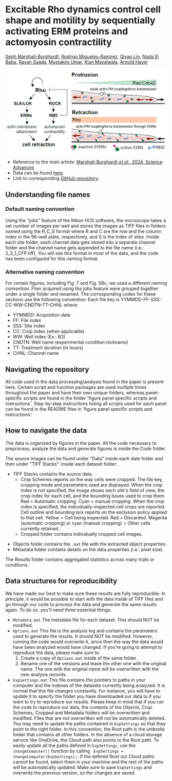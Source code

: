 # Excitable Rho dynamics control cell shape and motility by sequentially activating ERM proteins and actomyosin contractility
[Seph Marshall-Burghardt](https://orcid.org/0009-0000-7634-9768), [Rodrigo Migueles-Ramirez](https://orcid.org/0000-0002-6087-1348), [Qiyao Lin](https://orcid.org/0009-0003-6436-9237), [Nada El Baba](https://orcid.org/0000-0002-2658-8426), [Rayan Saada](), [Mustakim Umar](), [Kian Mavalwala](https://orcid.org/0009-0009-9631-9852), [Arnold Hayer](https://orcid.org/0000-0001-7808-8880)

![](GraphicalAbstract.png)

- Reference to the main article: [Marshall-Burghardt *et.al.*, 2024, Science Advances]()
- Data can be found [here]().
- Link to corresponding [GitHub repository](https://github.com/HayerLab/Marshall-Burghardt-SciAdv2024).

## Understanding file names
### Default naming convention
Using the "jobs" feature of the Nikon HCS software, the microscope takes a set number of images per well and stores the images as TIFF files in folders named using the R_C_S format where R and C are the row and the column index in the 96-well plate, respectively, and S is the index of sites. Inside each site folder, each channel data gets stored into a separate channel folder and the channel name gets appended to the file name (i.e.: 2_3_1_CFP.tiff). You will see this format in most of the data, and the code has been configured for this naming format.
### Alternative naming convention
For certain figures, including Fig. 7 and Fig. S8c, we used a different naming convention.  Files acquired using the jobs feature were grouped together under a single folder and renamed. The corresponding codes for these sections use the following convention: 
Each file key is YYMMDD-FF-SSS-CC-WW-CNDTN-TT-CHNL where:
* YYMMDD: Acquisition date
* FF: File index
* SSS: Site index
* CC: Crop index (when applicable)
* WW: Well index (Ex.: B3)
* CNDTN: Well name (experimental condition nickname)
* TT: Treatment duration (in hours)
* CHNL: Channel name

## Navigating the repository 
All code used in the data processing/analysis found in the paper is present here. Certain script and function packages are used multiple times throughout the paper and have their own unique folders, whereas panel-specific scripts are found in the folder 'figure panel specific scripts and instructions'.  Step-by-step instructions listing all scripts used for each panel can be found in the README files in 'figure panel specific scripts and instructions'. 
## How to navigate the data
The data is organized by figures in the paper. All the code necessary to preprocess, analyze the data and generate figures is inside the Code folder. 

The source images can be found under "Data" inside each date folder and then under "TIFF Stacks".
Inside each dataset folder:
* TIFF Stacks contains the source data. 
	* Crop Schemes reports on the way cells were cropped. The file key, cropping mode and parameters used are displayed. 
	  When the crop index is not specified, the image shows each site's field of view, the crop index for each cell, and the bounding boxes used to crop them. Red = Automatic cropping. Cyan = manual cropping. 
	  When the crop index is specified, the individually-inspected cell crops are reported. Cell outline and bounding box reports on the exclusion policy applied to that cell. Yellow = Cell being inspected. Red = Discarded. Magenta (automatic cropping) or cyan (manual cropping) = Other cells currently retained.
	* Cropped folder contains individually cropped cell images.
- Objects folder contains the `.mat` file with the extracted object properties.
- Metadata folder contains details on the data properties (i.e.: pixel size).

The Results folder contains aggregated statistics across many trials or conditions.
## Data structures for reproducibility
We have made our best to make sure these results are fully reproducible. In principle, it would be possible to start with the data inside of TIFF files and go through our code to process the data and generate the same results again. 
To do so, you'll need three essential things:
- `Metadata.mat` The metadata file for each dataset. This should NOT be modified.
- `Options.mat` This file is the analysis log and contains the parameters used to generate the results. It should NOT be modified. However, running the code would overwrite it, since then the way the data would have been analyzed would have changed. If you're going to attempt to reproduce the data, please make sure to:
	1. Create a copy of `Options.mat` inside of the same folder.
	2. Rename one of the versions and leave the other one with the original name. The one with the original name will be overwritten with the new analysis records.
- `ExpSettings.mat` This file contains the pointers to paths in your computer and the indexes of the datasets currently being analyzed. It is normal that this file changes constantly. For instance, you will have to update it to specify the folder you have downloaded our data to if you want to try to reproduce our results.
Please keep in mind that if you run the code to reproduce our data, the contents of the Objects, Crop Schemes, Cropped and Metadata folders will be overwritten and modified. Files that are not overwritten will not be automatically deleted.
You may need to update the paths contained in `ExpSettings` so that they point to the right folder. In this convention, the Root path is the umbrella folder that contains all other folders. In the absence of a cloud storage service like OneDrive, the Cloud path also points to the Root path.
To easily update all the paths defined in `ExpSettings`, use the `changeComputer()` function by calling ` ExpSettings = changeComputer(ExpSettings);`. If the defined Root our Cloud paths cannot be found, select them in your machine and the rest of the paths will be automatically updated. Make sure to save `ExpSettings` and overwrite the previous version, so the changes are saved.




